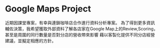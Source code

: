 # Google Maps Project
近期因課堂專案，有幸與連鎖咖啡店合作進行資料分析專案。
為了得到更多資訊輔佐決策，我希望獲取外部資料了解各店家在Google Map上的Review,Scoring，甚至是周圍的同行數量是否對分店的營收帶來影響
藉以客製化提供不同分店經營建議，並擬定相應的方針。